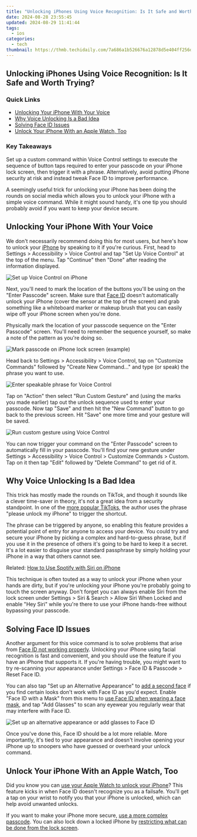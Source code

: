 ```yaml
---
title: "Unlocking iPhones Using Voice Recognition: Is It Safe and Worth Trying?"
date: 2024-08-28 23:55:45
updated: 2024-08-29 11:41:44
tags:
  - ios
categories:
  - tech
thumbnail: https://thmb.techidaily.com/7a686a1b526676a12878d5e404ff256d91c8737d5163c7ab05139a28f15cb6cd.jpg
---
```


## Unlocking iPhones Using Voice Recognition: Is It Safe and Worth Trying?

### Quick Links

* [Unlocking Your iPhone With Your Voice](https://instagram-videos.techidaily.com/updated-instagram-voice-customization-made-easy/)
* [Why Voice Unlocking Is a Bad Idea](https://howto.techidaily.com/infinix-hot-40-pro-screen-unresponsive-heres-how-to-fix-it-drfone-by-drfone-fix-android-problems-fix-android-problems/)
* [Solving Face ID Issues](https://tech-savvy.techidaily.com/the-comprehensive-guide-to-scholarly-writing-and-ai/)
* [Unlock Your iPhone With an Apple Watch, Too](https://graphic-issues.techidaily.com/eliminating-blurry-displays-with-win11/)

### Key Takeaways

 Set up a custom command within Voice Control settings to execute the sequence of button taps required to enter your passcode on your iPhone lock screen, then trigger it with a phrase. Alternatively, avoid putting iPhone security at risk and instead tweak Face ID to improve performance.

 A seemingly useful trick for unlocking your iPhone has been doing the rounds on social media which allows you to unlock your iPhone with a simple voice command. While it might sound handy, it's one tip you should probably avoid if you want to keep your device secure.

##  Unlocking Your iPhone With Your Voice

 We don't necessarily recommend doing this for most users, but here's how to unlock your [iPhone](https://vimeo-videos.techidaily.com/in-2024-quick-vimeo-transformation-tips-easy-to-create-gifs/) by speaking to it if you're curious. First, head to Settings > Accessibility > Voice Control and tap "Set Up Voice Control" at the top of the menu. Tap "Continue" then "Done" after reading the information displayed.

![Set up Voice Control on iPhone](https://static1.howtogeekimages.com/wordpress/wp-content/uploads/2023/01/set_up_voice_control.jpg) 

 Next, you'll need to mark the location of the buttons you'll be using on the "Enter Passcode" screen. Make sure that [Face ID](https://instagram-video-files.techidaily.com/new-mastering-instagram-concealing-tags-efficiently/) doesn't automatically unlock your iPhone (cover the sensor at the top of the screen) and grab something like a whiteboard marker or makeup brush that you can easily wipe off your iPhone screen when you're done.

 Physically mark the location of your passcode sequence on the "Enter Passcode" screen. You'll need to remember the sequence yourself, so make a note of the pattern as you're doing so.

![Mark passcode on iPhone lock screen (example)](https://static1.howtogeekimages.com/wordpress/wp-content/uploads/2023/01/enter_passcode-2-1.jpg) 

 Head back to Settings > Accessibility > Voice Control, tap on "Customize Commands" followed by "Create New Command..." and type (or speak) the phrase you want to use.

![Enter speakable phrase for Voice Control](https://static1.howtogeekimages.com/wordpress/wp-content/uploads/2023/01/enter_phrase.jpg) 

 Tap on "Action" then select "Run Custom Gesture" and (using the marks you made earlier) tap out the unlock sequence used to enter your passcode. Now tap "Save" and then hit the "New Command" button to go back to the previous screen. Hit "Save" one more time and your gesture will be saved.

![Run custom gesture using Voice Control](https://static1.howtogeekimages.com/wordpress/wp-content/uploads/2023/01/run_custom_gesture.jpg) 

 You can now trigger your command on the "Enter Passcode" screen to automatically fill in your passcode. You'll find your new gesture under Settings > Accessibility > Voice Control > Customize Commands > Custom. Tap on it then tap "Edit" followed by "Delete Command" to get rid of it.

##  Why Voice Unlocking Is a Bad Idea

 This trick has mostly made the rounds on TikTok, and though it sounds like a clever time-saver in theory, it's not a great idea from a security standpoint. In one of the [more popular TikToks](https://www.tiktok.com/@hardreset.info/video/7108688191317691653/), the author uses the phrase "please unlock my iPhone" to trigger the shortcut.

 The phrase can be triggered by anyone, so enabling this feature provides a potential point of entry for anyone to access your device. You could try and secure your iPhone by picking a complex and hard-to-guess phrase, but if you use it in the presence of others it's going to be hard to keep it a secret. It's a lot easier to disguise your standard passphrase by simply holding your iPhone in a way that others cannot see.

Related: [How to Use Spotify with Siri on iPhone](https://desktop-recording.techidaily.com/new-terras-treasures-selecting-the-top-mapping-games/) 

 This technique is often touted as a way to unlock your iPhone when your hands are dirty, but if you're unlocking your iPhone you're probably going to touch the screen anyway. Don't forget you can always enable Siri from the lock screen under Settings > Siri & Search > Allow Siri When Locked and enable "Hey Siri" while you're there to use your iPhone hands-free without bypassing your passcode.

##  Solving Face ID Issues

 Another argument for this voice command is to solve problems that arise from [Face ID not working properly](https://extra-support.techidaily.com/new-premium-panzoid-structure-packs/). Unlocking your iPhone using facial recognition is fast and convenient, and you should use the feature if you have an iPhone that supports it. If you're having trouble, you might want to try re-scanning your appearance under Settings > Face ID & Passcode > Reset Face ID.

 You can also tap "Set up an Alternative Appearance" to [add a second face](https://facebook-clips.techidaily.com/updated-in-2024-cataloging-fb-video-ratios/) if you find certain looks don't work with Face ID as you'd expect. Enable "Face ID with a Mask" from this menu to [use Face ID when wearing a face mask](https://some-techniques.techidaily.com/in-2024-harmonious-hushes-softening-sounds-with-garageband/), and tap "Add Glasses" to scan any eyewear you regularly wear that may interfere with Face ID.

![Set up an alternative appearance or add glasses to Face ID](https://static1.howtogeekimages.com/wordpress/wp-content/uploads/2023/01/alternative_appearance.jpg) 

 Once you've done this, Face ID should be a lot more reliable. More importantly, it's tied to your appearance and doesn't involve opening your iPhone up to snoopers who have guessed or overheard your unlock command.

##  Unlock Your iPhone With an Apple Watch, Too

 Did you know you can [use your Apple Watch to unlock your iPhone](https://review-topics.techidaily.com/how-to-unlock-a-disable-iphone-13-mini-using-macos-finder-by-drfone-ios-unlock-ios-unlock/)? This feature kicks in when Face ID doesn't recognize you as a failsafe. You'll get a tap on your wrist to notify you that your iPhone is unlocked, which can help avoid unwanted unlocks.

 If you want to make your iPhone more secure, [use a more complex passcode](https://fox-info.techidaily.com/2024-approved-spectacular-vision-immersive-movies/). You can also lock down a locked iPhone by [restricting what can be done from the lock screen](https://android-transfer.techidaily.com/how-to-transfer-videos-from-lava-blaze-2-to-ipad-drfone-by-drfone-transfer-from-android-transfer-from-android/).

<ins class="adsbygoogle"
     style="display:block"
     data-ad-format="autorelaxed"
     data-ad-client="ca-pub-7571918770474297"
     data-ad-slot="1223367746"></ins>



<ins class="adsbygoogle"
     style="display:block"
     data-ad-client="ca-pub-7571918770474297"
     data-ad-slot="8358498916"
     data-ad-format="auto"
     data-full-width-responsive="true"></ins>
